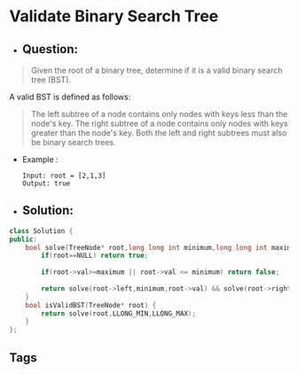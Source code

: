# Validate Binary Search Tree
- ## Question:
>Given the root of a binary tree, determine if it is a valid binary search tree (BST).
>
A valid BST is defined as follows:
>
>The left subtree of a node contains only nodes with keys less than the node's key.
>The right subtree of a node contains only nodes with keys greater than the node's key.
>Both the left and right subtrees must also be binary search trees.

- Example :

      Input: root = [2,1,3]
      Output: true
      

- ## Solution:
```cpp
class Solution {
public:
    bool solve(TreeNode* root,long long int minimum,long long int maximum){
        if(root==NULL) return true;
        
        if(root->val>=maximum || root->val <= minimum) return false;
        
        return solve(root->left,minimum,root->val) && solve(root->right,root->val,maximum);
    }
    bool isValidBST(TreeNode* root) {
        return solve(root,LLONG_MIN,LLONG_MAX);
    }
};
```
## Tags
